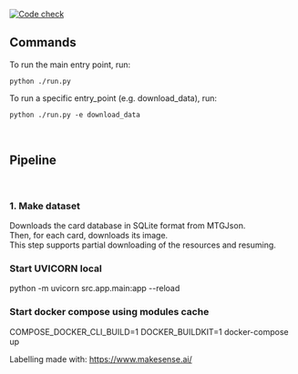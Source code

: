 [![Code check](https://github.com/gianfrancodemarco/plate-recognition/actions/workflows/code_checks.yml/badge.svg)](https://github.com/gianfrancodemarco/plate-recognition/actions/workflows/code_checks.yml)

## Commands

To run the main entry point, run:

```
python ./run.py 
```

To run a specific entry_point (e.g. download_data), run:
```
python ./run.py -e download_data 
```


<br/> 

## Pipeline

<br/>

### 1. Make dataset
Downloads the card database in SQLite format from MTGJson. <br/>
Then, for each card, downloads its image. <br/>
This step supports partial downloading of the resources and resuming.


### Start UVICORN local
python -m uvicorn src.app.main:app --reload 

### Start docker compose using modules cache
COMPOSE_DOCKER_CLI_BUILD=1 DOCKER_BUILDKIT=1 docker-compose up

Labelling made with:
https://www.makesense.ai/